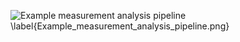 ![Example measurement analysis pipeline \label{Example_measurement_analysis_pipeline.png}](./generated_images/border_Example_measurement_analysis_pipeline.png)

